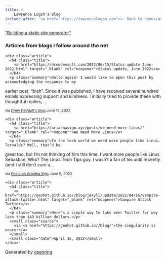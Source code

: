 ```yaml
---
title: > 
    Lawrence Logoh's Blog
include-after: '<a href="https://lawrencelogoh.com"><- Back to home</a>'
---
```

["Building a static site generator"](https://lawrencelogoh.com/blog/2022-05-05-building-a-ssg.html)

<section class="webring">
  <h3>Articles from blogs I follow around the net</h3>
  <section class="articles">
    
    <div class="article">
      <h4 class="title">
        <a href="https://drewdevault.com/2022/06/15/Status-update-June-2022.html" target="_blank" rel="noopener">Status update, June 2022</a>
      </h4>
      <p class="summary">Hello again! I would like to open this post by acknowledging the response to my
earlier post, “bleh”. Since it was published, I have received several hundred
emails expressing support and kindness. I initially tried to provide these with
thoughtful replies, …</p>
      <small class="source">
        via <a href="https://drewdevault.com">Drew DeVault&#39;s blog</a>
      </small>
      <small class="date">June 15, 2022</small>
    </div>
    
    <div class="article">
      <h4 class="title">
        <a href="https://ariadnavigo.xyz/posts/we-need-more-linus/" target="_blank" rel="noopener">We Need More Linus</a>
      </h4>
      <p class="summary">In the tech world we need more people like Linus… Torvalds? Well, that’d be
great too, but I’m not thinking of him this time. I want more people like Linus
Sebastian. Who?
The Linus Tech Tips guy.
I wasn’t a fan of his until recently (and I still don’t care a…</p>
      <small class="source">
        via <a href="https://ariadnavigo.xyz/posts/">Posts on Ariadna Vigo</a>
      </small>
      <small class="date">June 9, 2022</small>
    </div>
    
    <div class="article">
      <h4 class="title">
        <a href="https://geohot.github.io//blog/jekyll/update/2022/04/16/vampire-attack-twitter.html" target="_blank" rel="noopener">Vampire Attack Twitter</a>
      </h4>
      <p class="summary">Here’s a simple way to take over Twitter for way less than $43 billion dollars.</p>
      <small class="source">
        via <a href="https://geohot.github.io//blog/">the singularity is nearer</a>
      </small>
      <small class="date">April 16, 2022</small>
    </div>
    
  </section>
  <p class="attribution">
    Generated by
    <a href="https://git.sr.ht/~sircmpwn/openring">openring</a>
  </p>
</section>
